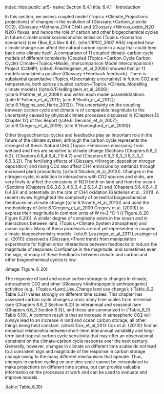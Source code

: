 index: hide
public: ar5-
name: Section 6.4.1
title: 6.4.1 - Introduction

In this section, we assess coupled model {Topics.*Climate_Projections projections} of changes in the evolution of {Glossary.*Carbon_dioxide CO2}, {Glossary.*Methane_CH4 CH4} and {Glossary.*Nitrous_oxide_N2O N2O} fluxes, and hence the role of carbon and other biogeochemical cycles in future climate under socioeconomic emission {Topics.*Scenarios scenarios} (see {Box_6_4 Box 6.4}). {cite.1.'IPCC_2007 AR4} reported how climate change can affect the natural carbon cycle in a way that could feed back onto climate itself. A comparison of 11 coupled climate–carbon cycle models of different complexity (Coupled {Topics.*Carbon_Cycle Carbon Cycle} Climate–{Topics.*Model_Intercomparison Model Intercomparison} Project (C4MIP); {cite.6.'Friedlingstein_et_al_2006}) showed that all 11 models simulated a positive {Glossary.*Feedback feedback}. There is substantial quantitative {Topics.*Uncertainty uncertainty} in future CO2 and temperature, both across coupled carbon–{Topics.*Climate_Modelling climate models} ({cite.6.'Friedlingstein_et_al_2006}; {cite.6.'Plattner_et_al_2008}) and within each model parametrizations ({cite.6.'Falloon_et_al_2011}; {cite.6.'Booth_et_al_2012}; {cite.6.'Higgins_and_Harte_2012}). This uncertainty on the coupling between carbon cycle and climate is of comparable magnitude to the uncertainty caused by physical climate processes discussed in {Chapters.12 Chapter 12} of this Report ({cite.6.'Denman_et_al_2007}; {cite.6.'Gregory_et_al_2009}; {cite.6.'Huntingford_et_al_2009}).

Other biogeochemical cycles and feedbacks play an important role in the future of the climate system, although the carbon cycle represents the strongest of these. Natural CH4 {Topics.*Emissions emissions} from wetland and fires are sensitive to climate change (Sections {Chapters.6.6_2 6.2}, {Chapters.6.6_4.6_4_7 6.4.7} and {Chapters.6.6_3.6_3_3.6_3_3_2 6.3.3.2}). The fertilising effects of {Glossary.*Nitrogen_deposition nitrogen deposition} and rising CO2 also affect CH4 emissions by wetlands through increased plant productivity ({cite.6.'Stocker_et_al_2013}). Changes in the nitrogen cycle, in addition to interactions with CO2 sources and sinks, are very likely to affect the emissions of N2O both on land and from the ocean (Sections {Chapters.6.6_3.6_3_4.6_3_4_2 6.3.4.2} and {Chapters.6.6_4.6_4_6 6.4.6}) and potentially on the rate of CH4 oxidation (Gärdenäs et al., 2011). A recent review highlighted the complexity of terrestrial biogeochemical feedbacks on climate change ({cite.6.'Arneth_et_al_2010}) and used the methodology of {cite.6.'Gregory_et_al_2009 Gregory et al. (2009)} to express their magnitude in common units of W m–2 °C–1 ({'Figure_6_20 Figure 6.20}). A similar degree of complexity exists in the ocean and in interactions between land, {Topics.*Climate_System atmosphere} and ocean cycles. Many of these processes are not yet represented in coupled climate–biogeochemistry models. {cite.6.'Leuzinger_et_al_2011 Leuzinger et al. (2011)} observed a {Glossary.*Trend trend} from manipulation experiments for higher-order interactions between feedbacks to reduce the magnitude of response. Confidence in the magnitude, and sometimes even the sign, of many of these feedbacks between climate and carbon and other biogeochemical cycles is low.

{image:'Figure_6_20}

The response of land and ocean carbon storage to changes in climate, atmospheric CO2 and other {Glossary.*Anthropogenic anthropogenic} activities (e.g., {Topics.*Land_Use_Change land use change}; {'Table_6_2 Table 6.2}) varies strongly on different time scales. This chapter has assessed carbon cycle changes across many time scales from millennial (see {Chapters.6.6_2 Section 6.2}) to interannual and seasonal (see {Chapters.6.6_3 Section 6.3}), and these are summarized in {'Table_6_10 Table 6.10}. A common result is that an increase in atmospheric CO2 will always lead to an increase in land and ocean carbon storage, all other things being held constant. {cite.6.'Cox_et_al_2013 Cox et al. (2013)} find an empirical relationship between short-term interannual variability and long-term land tropical carbon cycle sensitivity that may offer an observational constraint on the climate–carbon cycle response over the next century. Generally, however, changes in climate on different time scales do not lead to a consistent sign and magnitude of the response in carbon storage change owing to the many different mechanisms that operate. Thus, changes in carbon cycling on one time scale cannot be extrapolated to make projections on different time scales, but can provide valuable information on the processes at work and can be used to evaluate and improve models.

{table:'Table_6_10}
